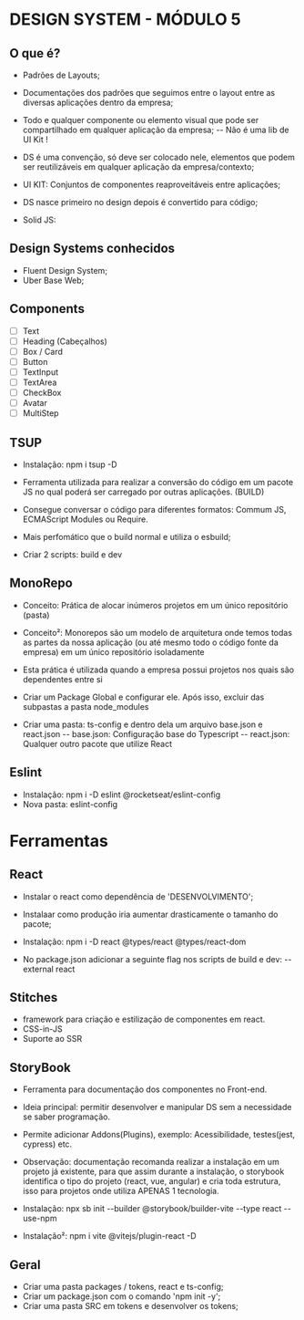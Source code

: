 # DESIGN SYSTEM - MÓDULO 5

## O que é?

 - Padrões de Layouts;
 - Documentações dos padrões que seguimos entre o layout entre as diversas aplicações dentro da empresa;

 - Todo e qualquer componente ou elemento visual que pode ser compartilhado em qualquer aplicação da empresa;
 -- Não é uma lib de UI Kit !

 - DS é uma convenção, só deve ser colocado nele, elementos que podem ser reutilizáveis em qualquer aplicação da empresa/contexto;

 - UI KIT: Conjuntos de componentes reaproveitáveis entre aplicações;

 - DS nasce primeiro no design depois é convertido para código;

 - Solid JS:

## Design Systems conhecidos
 
 - Fluent Design System;
 - Uber Base Web;

## Components
 - [ ] Text
 - [ ] Heading (Cabeçalhos)
 - [ ] Box / Card
 - [ ] Button
 - [ ] TextInput
 - [ ] TextArea
 - [ ] CheckBox
 - [ ] Avatar
 - [ ] MultiStep

## TSUP
 - Instalação: npm i tsup -D
 - Ferramenta utilizada para realizar a conversão do código em um pacote JS no qual poderá ser carregado por outras aplicações. (BUILD)
 - Consegue conversar o código para diferentes formatos: Commum JS, ECMAScript Modules ou Require.
 - Mais perfomático que o build normal e utiliza o esbuild;

 - Criar 2 scripts: build e dev

## MonoRepo
 - Conceito: Prática de alocar inúmeros projetos em um único repositório (pasta)
 - Conceito²: Monorepos são um modelo de arquitetura onde temos todas as partes da nossa aplicação (ou até mesmo todo o código fonte da empresa) em um único repositório isoladamente

 - Esta prática é utilizada quando a empresa possui projetos nos quais são dependentes entre si
 
 - Criar um Package Global e configurar ele. Após isso, excluir das subpastas a pasta node_modules

 - Criar uma pasta: ts-config e dentro dela um arquivo base.json e react.json
 -- base.json: Configuração base do Typescript
 -- react.json: Qualquer outro pacote que utilize React

## Eslint
 - Instalação: npm i -D eslint @rocketseat/eslint-config
 - Nova pasta: eslint-config

# Ferramentas

## React
 - Instalar o react como dependência de 'DESENVOLVIMENTO';
 - Instalaar como produção iria aumentar drasticamente o tamanho do pacote;

 - Instalação: npm i -D react @types/react @types/react-dom

 - No package.json adicionar a seguinte flag nos scripts de build e dev: --external react

## Stitches
 - framework para criação e estilização de componentes em react.
 - CSS-in-JS
 - Suporte ao SSR

## StoryBook
 - Ferramenta para documentação dos componentes no Front-end.
 - Ideia principal: permitir desenvolver e manipular DS sem a necessidade se saber programação.
 - Permite adicionar Addons(Plugins), exemplo: Acessibilidade, testes(jest, cypress) etc.

 - Observação: documentação recomanda realizar a instalação em um projeto já existente, para que assim durante a instalação, o storybook identifica o tipo do projeto (react, vue, angular) e cria toda estrutura, isso para projetos onde utiliza APENAS 1 tecnologia.
 
 - Instalação: npx sb init --builder @storybook/builder-vite --type react --use-npm
 - Instalação²: npm i vite @vitejs/plugin-react -D

## Geral
 - Criar uma pasta packages / tokens, react e ts-config;
 - Criar um package.json com o comando 'npm init -y';
 - Criar uma pasta SRC em tokens e desenvolver os tokens;
